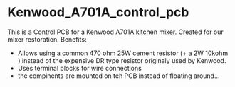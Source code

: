 Kenwood_A701A_control_pcb
=========================

This is a Control PCB for a Kenwood A701A kitchen mixer.
Created for our mixer restoration.
Benefits:
  - Allows using a common 470 ohm 25W cement resistor (+ a 2W 10kohm ) instead of the expensive DR type resistor originaly used by Kenwood.
  - Uses terminal blocks for wire connections
  - the compinents are mounted on teh PCB instead of floating around...
